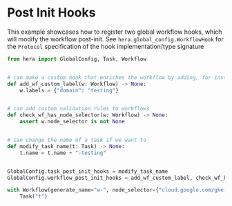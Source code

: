 # Post Init Hooks

This example showcases how to register two global workflow hooks, which will modify the workflow post-init.
See `hera.global_config.WorkflowHook` for the `Protocol` specification of the hook implementation/type signature

```python
from hera import GlobalConfig, Task, Workflow


# can make a custom hook that enriches the workflow by adding, for instance, labels or node selectors
def add_wf_custom_label(w: Workflow) -> None:
    w.labels = {"domain": "testing"}


# can add custom validation rules to workflows
def check_wf_has_node_selector(w: Workflow) -> None:
    assert w.node_selector is not None


# can change the name of a task if we want to
def modify_task_name(t: Task) -> None:
    t.name = t.name + "-testing"


GlobalConfig.task_post_init_hooks = modify_task_name
GlobalConfig.workflow_post_init_hooks = add_wf_custom_label, check_wf_has_node_selector

with Workflow(generate_name="w-", node_selector={"cloud.google.com/gke-accelerator": "nvidia-tesla-t4"}) as w:
    Task("t")
```
